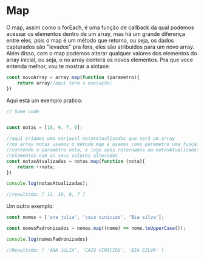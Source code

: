 # Map

O map, assim como o forEach, é uma função de callback da qual podemos acessar os elementos dentro de um array, mas há um grande diferença entre eles, pois o map é um método que retorna, ou seja, os dados capturados são "levados" pra fora, eles são atribuidos para um novo array. Além disso, com o map podemos alterar qualquer valores dos elementos do array inicial, ou seja, o no array conterá os novos elementos. Pra que voce entenda melhor, vou te mostrar a sintaxe:

```javascript
const novoArray = array.map(function (parametro){
    return array//aqui tera a execução;
}) 
```

Aqui está um exemplo pratico:

```javascript
// Some code


const notas = [10, 9, 7, 6];

//aqui criamos uma variavel notasAtualizadas que será um array
//no array notas usamos o método map e usamos como parametro uma função 
//contendo o parametro nota, e logo após retornamos ao notasAtualizadas todos os
//elementos com os seus valores alterados
const notasAtualizadas = notas.map(function (nota){
    return ++nota;
})

console.log(notasAtualizadas);

//resultado: [ 11, 10, 8, 7 ]

```



Um outro exemplo:

```javascript
const nomes = ['ana julia', 'caio vinicios', 'Bia silva'];

const nomesPadronizados = nomes.map((nome) => nome.toUpperCase());

console.log(nomesPadronizados)

//Resultado: [ 'ANA JULIA', 'CAIO VINICIOS', 'BIA SILVA' ]
```

